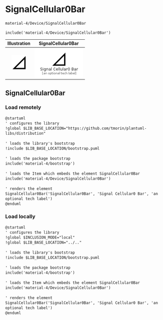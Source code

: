 # SignalCellular0Bar


```text
material-4/Device/SignalCellular0Bar
```

```text
include('material-4/Device/SignalCellular0Bar')
```



| Illustration | SignalCellular0Bar |
| :---: | :---: |
| ![illustration for Illustration](../../material-4/Device/SignalCellular0Bar.png) | ![illustration for SignalCellular0Bar](../../material-4/Device/SignalCellular0Bar.Local.png) |




## SignalCellular0Bar

### Load remotely
```plantuml
@startuml
' configures the library
!global $LIB_BASE_LOCATION="https://github.com/tmorin/plantuml-libs/distribution"

' loads the library's bootstrap
!include $LIB_BASE_LOCATION/bootstrap.puml

' loads the package bootstrap
include('material-4/bootstrap')

' loads the Item which embeds the element SignalCellular0Bar
include('material-4/Device/SignalCellular0Bar')

' renders the element
SignalCellular0Bar('SignalCellular0Bar', 'Signal Cellular0 Bar', 'an optional tech label')
@enduml
```

### Load locally
```plantuml
@startuml
' configures the library
!global $INCLUSION_MODE="local"
!global $LIB_BASE_LOCATION="../.."

' loads the library's bootstrap
!include $LIB_BASE_LOCATION/bootstrap.puml

' loads the package bootstrap
include('material-4/bootstrap')

' loads the Item which embeds the element SignalCellular0Bar
include('material-4/Device/SignalCellular0Bar')

' renders the element
SignalCellular0Bar('SignalCellular0Bar', 'Signal Cellular0 Bar', 'an optional tech label')
@enduml
```


